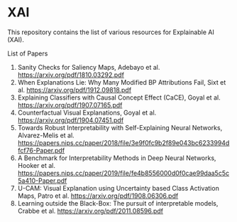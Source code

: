 # XAI
This repository contains the list of various resources for Explainable AI (XAI).


List of Papers
1. Sanity Checks for Saliency Maps, Adebayo et al. https://arxiv.org/pdf/1810.03292.pdf
2. When Explanations Lie: Why Many Modified BP Attributions Fail, Sixt et al.  https://arxiv.org/pdf/1912.09818.pdf
3. Explaining Classifiers with Causal Concept Effect (CaCE), Goyal et al. https://arxiv.org/pdf/1907.07165.pdf
4. Counterfactual Visual Explanations, Goyal et al. https://arxiv.org/pdf/1904.07451.pdf
5. Towards Robust Interpretability with Self-Explaining Neural Networks, Alvarez-Melis et al. https://papers.nips.cc/paper/2018/file/3e9f0fc9b2f89e043bc6233994dfcf76-Paper.pdf
6. A Benchmark for Interpretability Methods in Deep Neural Networks, Hooker et al. https://papers.nips.cc/paper/2019/file/fe4b8556000d0f0cae99daa5c5c5a410-Paper.pdf
7. U-CAM: Visual Explanation using Uncertainty based Class Activation Maps, Patro et al. https://arxiv.org/pdf/1908.06306.pdf
8. Learning outside the Black-Box: The pursuit of interpretable models, Crabbe et al. https://arxiv.org/pdf/2011.08596.pdf
